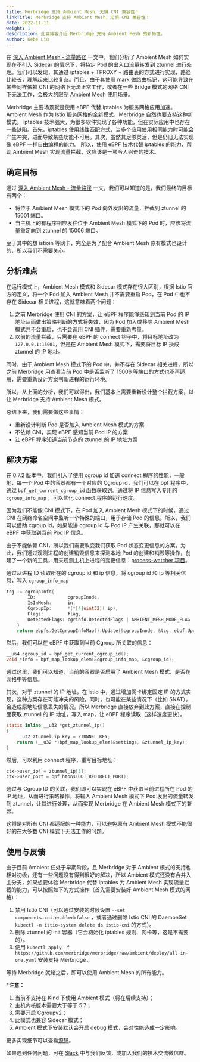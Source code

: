 ```yaml
---
title: Merbridge 支持 Ambient Mesh，无惧 CNI 兼容性！
linkTitle: Merbridge 支持 Ambient Mesh，无惧 CNI 兼容性！
date: 2022-11-11
weight: 1
description: 此篇博客介绍 Merbridge 支持 Ambient Mesh 的新特性。
author: Kebe Liu
---
```


在 [深入 Ambient Mesh - 流量路径](/zh/blog/2022/10/13/ambient-mesh-data-path/) 一文中，我们分析了 Ambient Mesh 如何实现在不引入 Sidecar 的情况下，将特定 Pod 的出入口流量转发到 ztunnel 进行处理。我们可以发现，其通过 iptables + TPROXY + 路由表的方式进行实现，路径比较长，理解起来比较复杂。而且，由于其使用 mark 做路由标记，这可能导致在某些同样依赖 CNI 的网络下无法正常工作，或者在一些 Bridge 模式的网络 CNI 下无法工作，会极大的限制 Ambient Mesh 使用场景。

Merbridge 主要场景就是使用 eBPF 代替 iptables 为服务网格应用加速。Ambient Mesh 作为 Istio 服务网格的全新模式，Merbridge 自然也要支持这种新模式。
iptables 技术强大，为很多软件实现了各种功能，但在实际应用中也存在一些缺陷。首先，iptables 使用线性匹配方式，当多个应用使用相同能力时可能会产生冲突，进而导致某些功能不可用。其次，虽然其足够灵活，但是仍旧无法实现像 eBPF 一样自由编程的能力。
所以，使用 eBPF 技术代替 iptables 的能力，帮助 Ambient Mesh 实现流量拦截，这应该是一项令人兴奋的技术。

## 确定目标

通过 [深入 Ambient Mesh - 流量路径](/zh/blog/2022/10/13/ambient-mesh-data-path/) 一文，我们可以知道的是，我们最终的目标有两个：

- 将位于 Ambient Mesh 模式下的 Pod 向外发出的流量，拦截到 ztunnel 的 15001 端口。
- 当主机上的有程序相应发往位于 Ambient Mesh 模式下的 Pod 时，应该将流量重定向到 ztunnel 的 15006 端口。

至于其中的想 istioin 等网卡，完全是为了配合 Ambient Mesh 原有模式也设计的，所以我们不需要关心。

## 分析难点

在运行模式上，Ambient Mesh 模式和 Sidecar 模式存在很大区别，根据 Istio 官方的定义，将一个 Pod 加入 Ambient Mesh 并不需要重启 Pod，在 Pod 中也不存在 Sidecar 相关进程，这就意味着两个问题：

1. 之前 Merbridge 使用 CNI 的方案，让 eBPF 程序能够感知到当前 Pod 的 IP 地址从而做出策略判断的方式将失效，因为 Pod 加入或移除 Ambient Mesh 模式并不会重启，也不会调用 CNI 插件，需要重新考量。
2. 以前的流量拦截，只需要在 eBPF 的 connect 钩子中，将目标地址改为 `127.0.0.1:15001`，但是在 Ambient Mesh 模式下，需要将目标 IP 换成 ztunnel 的 IP 地址。

同时，由于 Ambient Mesh 模式下的 Pod 中，并不存在 Sidecar 相关进程，所以之前 Merbridge 用查看当前 Pod 中是否监听了 15006 等端口的方式也不再适用，需要重新设计方案判断进程的运行环境。

所以，从上面的分析，我们可以得出，我们基本上需要重新设计整个拦截方案，以让 Merbridge 支持 Ambient Mesh 模式。

总结下来，我们需要做这些事情：

- 重新设计判断 Pod 是否加入 Ambient Mesh 模式的方案
- 不依赖 CNI，实现 eBPF 感知当前 Pod IP 的方案
- 让 eBPF 程序知道当前节点的 ztunnel 的 IP 地址方案

## 解决方案

在  0.7.2 版本中，我们引入了使用 cgroup id 加速 connect 程序的性能，一般地，每一个 Pod 中的容器都有一个对应的 Cgroup id，我们可以在 bpf 程序中，通过 `bpf_get_current_cgroup_id` 函数获取到。通过将 IP 信息写入专用的 `cgroup_info_map` ，可以优化 connect 程序的运行速度。

因为我们不能像 CNI 模式下，在 Pod 加入 Ambient Mesh 模式下的时候，通过 CNI 在网络命名空间中监听一个特殊的端口，用于存储 Pod 的信息。所以，我们可以借助 cgroup id，如果能讲 cgroup id 与 Pod IP 产生关联，那就可以在 eBPF 中获取到当前 Pod IP 信息。

由于不能依赖 CNI，所以我们需要改变我们获取 Pod 状态变更信息的方案。为此，我们通过观测进程的创建销毁信息来探测本地 Pod 的创建和销毁等操作，创建了一个新的工具，用来观测主机上进程的变更信息：[process-watcher 项目](https://github.com/merbridge/process-watcher)。

通过从进程 ID 读取所在的 cgroup id 和 ip 信息，将 cgroup id 和 ip 等相关信息，写入 `cgroup_info_map` 

```go
tcg := cgroupInfo{
		ID:            cgroupInode,
		IsInMesh:      in,
		CgroupIp:      *(*[4]uint32)(_ip),
		Flags:         flag,
		DetectedFlags: cgrinfo.DetectedFlags | AMBIENT_MESH_MODE_FLAG | ZTUNNEL_FLAG,
	}
	return ebpfs.GetCgroupInfoMap().Update(&cgroupInode, &tcg, ebpf.UpdateAny)
```

然后，我们可以在 eBPF 中获取到当前 Cgroup 所关联的信息：

```c
__u64 cgroup_id = bpf_get_current_cgroup_id();
void *info = bpf_map_lookup_elem(&cgroup_info_map, &cgroup_id);
```

通过这里，我们可以知道，当前的容器是否启用了 Ambient Mesh 模式、是否在网格中等信息。

其次，对于 ztunnel 的 IP 地址，在 istio 中，通过增加网卡绑定固定 IP 的方式实现，这种方案存在可能冲突的风险，同时，也可能在某些情况下（比如 SNAT），会造成原地址信息丢失的情况。所以 Merbridge 直接放弃到此方案，直接在控制面获取 ztunnel 的 IP 地址，写入 map，让 eBPF 程序读取（这样速度更快）。

```c
static inline __u32 *get_ztunnel_ip()
{
    __u32 ztunnel_ip_key = ZTUNNEL_KEY;
    return (__u32 *)bpf_map_lookup_elem(&settings, &ztunnel_ip_key);
}
```

然后，可以利用 connect 程序，重写目标地址：

```c
ctx->user_ip4 = ztunnel_ip[3];
ctx->user_port = bpf_htons(OUT_REDIRECT_PORT);
```

通过与 Cgroup ID 的关联，我们即可以实现在 eBPF 中获取当前进程所在 Pod 的 IP 地址，从而进行策略操作，将输入 Ambient Mesh 模式下 Pod 发出的流量转发到 ztunnel，让其进行处理，从而实现 Merbridge 在 Ambient Mesh 模式下的兼容。

这将是对所有 CNI 都适配的一种能力，可以避免原有 Ambient Mesh 模式不能很好的在大多数 CNI 模式下无法工作的问题。

## 使用与反馈

由于目前 Ambient 任处于早期阶段，且 Merbridge 对于 Ambient 模式的支持也相对初级，还有一些问题没有得到很好的解决，所以 Ambient 模式还没有合并入主分支，如果想要体验 Merbridge 代替 iptables 为 Ambient Mesh 实现流量拦截的能力，可以按照如下的方式操作（首先需要安装好 Ambient Mesh 模式的网格）：

1. 禁用 Istio CNI（可以通过安装的时候设置 `--set components.cni.enabled=false` ，或者通过删除 Istio CNI 的 DaemonSet `kubectl -n istio-system delete ds istio-cni` 的方式）。
2. 删除 ztunnel 的 init 容器（它会初始化 iptables 规则、网卡等，这是不需要的）。
3. 使用 `kubectl apply -f https://github.com/merbridge/merbridge/raw/ambient/deploy/all-in-one.yaml` 安装支持 Merbridge 。

等待 Merbridge 就绪之后，即可以使用 Ambient Mesh 的所有能力。

***注意：**

1. 当前不支持在 Kind 下使用 Ambient 模式（将在后续支持）；
2. 主机内核版本需要大于等于 5.7；
3. 需要开启 Cgroupv2；
4. 此模式也兼容 Sidecar 模式；
5. Ambient 模式下安装默认会开启 debug 模式，会对性能造成一定影响。

更多实现细节可以查看[源码](https://github.com/merbridge/merbridge/tree/ambient)。

如果遇到任何问题，可在 [Slack](https://join.slack.com/t/merbridge/shared_invite/zt-11uc3z0w7-DMyv42eQ6s5YUxO5mZ5hwQ) 中与我们反馈，或加入我们的技术交流微信群。
